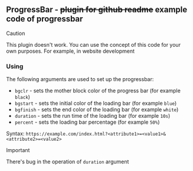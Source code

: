## ProgressBar - ~~plugin for github readme~~ example code of progressbar

> [!CAUTION]
> This plugin doesn't work. You can use the concept of this code for your own purposes. For example, in website development

### Using
The following arguments are used to set up the progressbar: <br>
- `bgclr` - sets the mother block color of the progress bar (for example `black`)
- `bgstart` - sets the initial color of the loading bar (for example `blue`)
- `bgfinish` - sets the end color of the loading bar (for example `white`)
- `duration` - sets the run time of the loading bar (for example `10s`)
- `percent` - sets the loading bar percentage (for example `50%`)

Syntax: `https://example.com/index.html?<attribute1>=<value1>&<attribute2>=<value2>` <br>

> [!IMPORTANT]
> There's bug in the operation of `duration` argument
